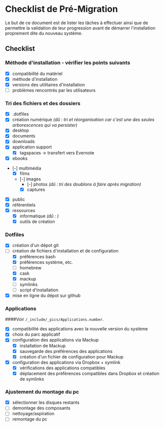 # Checklist de Pré-Migration


Le but de ce document est de lister les tâches à effectuer ainsi que de permettre la validation de leur progression avant de démarrer l'installation proprement dite du nouveau système.

## Checklist

### Méthode d'installation - vérifier les points suivants
- [x] compatibilité du matériel
- [x] méthode d'installation
- [x] versions des utilitaires d'installation
- [ ] problèmes rencontrés par les utilisateurs

### Tri des fichiers et des dossiers
- [x] .dotfiles
- [x] création numérique *(dû : tri et réorganisation car c'est une des seules arborescences qui va persister)*
- [x] desktop
- [x] documents
- [x] downloads
- [x] application support
    + [x] tagspaces -> transfert vers Evernote
- [x] ebooks
- [-] multimédia
    + [x] films
    + [-] images
        * [-] photos *(dû : tri des doublons à faire après migration)*
        * [x] captures
- [x] public
- [x] référentiels
- [x] ressources
    + [x] informatique *(dû : )*
    + [x] outils de création

### Dotfiles
- [x] création d'un dépot git
- [ ] création de fichiers d'installation et de configuration
    + [x] préférences bash
    + [x] préférences système, etc.
    + [ ] homebrew
    + [x] cask
    + [x] mackup
    + [ ] symlinks
    + [ ] script d'installation
- [x] mise en ligne du dépot sur github

### Applications
####Voir `/_include/_pics/Applications.number`.
- [x] compatibilité des applications avec la nouvelle version du système
- [x] choix du parc applicatif
- [x] configuration des applications via Mackup
    + [x] installation de Mackup
    + [x] sauvegarde des préférences des applications
    + [x] création d'un fichier de configuration pour Mackup
- [x] configuration des applications via Dropbox + symlink
    + [x] vérifications des applications compatibles
    + [x] déplacement des préférences compatibles dans Dropbox et création de symlinks

### Ajustement du montage du pc
- [x] sélectionner les disques restants
- [ ] demontage des composants
- [ ] nettoyage/aspiration
- [ ] remontage du pc